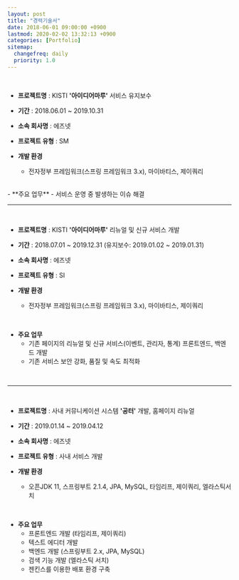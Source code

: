 ```yaml
---
layout: post
title: "경력기술서"
date: 2018-06-01 09:00:00 +0900
lastmod: 2020-02-02 13:32:13 +0900
categories: [Portfolio]
sitemap:
  changefreq: daily
  priority: 1.0
---
```


<br/>

- **프로젝트명** : KISTI **'아이디어마루'** 서비스 유지보수

- **기간** : 2018.06.01 ~ 2019.10.31

- **소속 회사명** : 에즈넷

- **프로젝트 유형** : SM

- **개발 환경**
  - 전자정부 프레임워크(스프링 프레임워크 3.x), 마이바티스, 제이쿼리
<br/>
- **주요 업무**
  - 서비스 운영 중 발생하는 이슈 해결

<br/>

---

<br/>

- **프로젝트명** : KISTI **'아이디어마루'** 리뉴얼 및 신규 서비스 개발

- **기간** : 2018.07.01 ~ 2019.12.31 (유지보수: 2019.01.02 ~ 2019.01.31)

- **소속 회사명** : 에즈넷

- **프로젝트 유형** : SI

- **개발 환경**
  - 전자정부 프레임워크(스프링 프레임워크 3.x), 마이바티스, 제이쿼리

<br/>

- **주요 업무**
  - 기존 페이지의 리뉴얼 및 신규 서비스(이벤트, 관리자, 통계) 프론트엔드, 백엔드 개발
  - 기존 서비스 보안 강화, 품질 및 속도 최적화

<br/>

---

<br/>

- **프로젝트명** : 사내 커뮤니케이션 시스템 **'공터'** 개발, 홈페이지 리뉴얼

- **기간** : 2019.01.14 ~ 2019.04.12

- **소속 회사명** : 에즈넷

- **프로젝트 유형** : 사내 서비스 개발

- **개발 환경**
  - 오픈JDK 11, 스프링부트 2.1.4, JPA, MySQL, 타임리프, 제이쿼리, 엘라스틱서치

<br/>

- **주요 업무**
  - 프론트엔드 개발 (타임리프, 제이쿼리)
  - 텍스트 에디터 개발
  - 백엔드 개발 (스프링부트 2.x, JPA, MySQL)
  - 검색 기능 개발 (엘라스틱 서치)
  - 젠킨스를 이용한 배포 환경 구축

